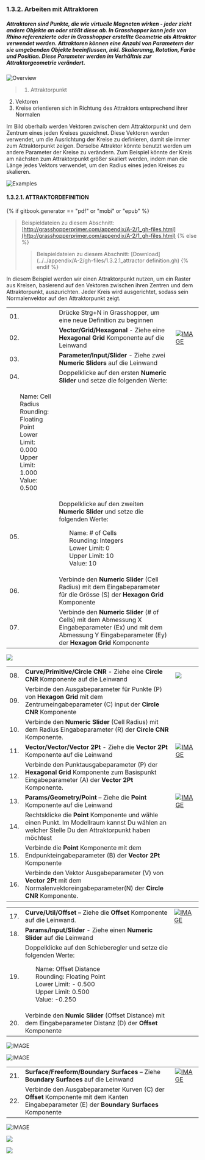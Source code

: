 ### 1.3.2. Arbeiten mit Attraktoren

##### Attraktoren sind Punkte, die wie virtuelle Magneten wirken - jeder zieht andere Objekte an oder stößt diese ab. In Grasshopper kann jede von Rhino referenzierte oder in Grasshopper erstellte Geometrie als Attraktor verwendet werden. Attraktoren können eine Anzahl von Parametern der sie umgebenden Objekte beeinflussen, inkl. Skalierunng, Rotation, Farbe und Position. Diese Parameter werden im Verhältnis zur Attraktorgeometrie verändert.

![Overview](images/1-3-2/1-3-2_001-attractor-overview.png)
>1. Attraktorpunkt
2. Vektoren
3. Kreise orientieren sich in Richtung des Attraktors entsprechend ihrer Normalen

Im Bild oberhalb werden Vektoren zwischen dem Attraktorpunkt und dem Zentrum eines jeden Kreises gezeichnet. Diese Vektoren werden verwendet, um die Ausrichtung der Kreise zu definieren, damit sie immer zum Attraktorpunkt zeigen. Derselbe Attraktor könnte benutzt werden um andere Parameter der Kreise zu verändern. Zum Beispiel könnte der Kreis am nächsten zum Attraktorpunkt größer skaliert werden, indem man die Länge jedes Vektors verwendet, um den Radius eines jeden Kreises zu skalieren.

![Examples](images/1-3-2/1-3-2_002-attractor-examples.png)

#### 1.3.2.1. ATTRAKTORDEFINITION
{% if gitbook.generator == "pdf" or "mobi" or "epub" %}
>Beispieldateien zu diesem Abschnitt: [http://grasshopperprimer.com/appendix/A-2/1_gh-files.html](http://grasshopperprimer.com/appendix/A-2/1_gh-files.html)
{% else %}
>>Beispieldateien zu diesem Abschnitt: [Download](../../appendix/A-2/gh-files/1.3.2.1_attractor definition.gh)
{% endif %}

In diesem Beispiel werden wir einen Attraktorpunkt nutzen, um ein Raster aus Kreisen, basierend auf den Vektoren zwischen ihren Zentren und dem Attraktorpunkt, auszurichten. Jeder Kreis wird ausgerichtet, sodass sein Normalenvektor auf den Attraktorpunkt zeigt.

||||
|--|--|--|
|01.| Drücke Strg+N in Grasshopper, um eine neue Definition zu beginnen||
|02.| **Vector/Grid/Hexagonal** -  Ziehe eine **Hexagonal Grid** Komponente auf die Leinwand|[![IMAGE](images/1-3-2/1-3-2_003-hex-grid-component.png)](../../appendix/A-1/0_index-of-components.html#VGHexGrid)|
|03.| **Parameter/Input/Slider** - Ziehe zwei **Numeric Sliders** auf die Leinwand||
|04.| Doppelklicke auf den ersten **Numeric Slider** und setze die folgenden Werte:
<ul>Name: Cell Radius<br>Rounding: Floating Point<br>Lower Limit: 0.000<br>Upper Limit: 1.000<br>Value: 0.500</ul>||
|05.| Doppelklicke auf den zweiten **Numeric Slider** und setze die folgenden Werte:<ul>Name: # of Cells<br>Rounding: Integers<br>Lower Limit: 0<br>Upper Limit: 10<br>Value: 10</ul>||
|06.| Verbinde den **Numeric Slider** (Cell Radius) mit dem Eingabeparameter für die Grösse (S) der **Hexagon Grid** Komponente||
|07.| Verbinde den **Numeric Slider** (# of Cells) mit dem Abmessung X Eingabeparameter (Ex) und mit dem Abmessung Y Eingabeparameter (Ey) der **Hexagon Grid** Komponente|||

![](images/1-3-2/1-3-2_004-definition1.png)

||||
|--|--|--|
|08.| **Curve/Primitive/Circle CNR** - Ziehe eine **Circle CNR** Komponente auf die Leinwand|[![](images/1-3-2/1-3-2_005-circle-CNR.png)](../../appendix/A-1/0_index-of-components.html#CPCirCNR)|
|09.| Verbinde den Ausgabeparameter für Punkte (P) von **Hexagon Grid** mit dem Zentrumeingabeparameter (C) input der **Circle CNR** Komponente||
|10.| Verbinde den **Numeric Slider** (Cell Radius) mit dem Radius Eingabeparameter (R) der **Circle CNR** Komponente.||
|11.| **Vector/Vector/Vector 2Pt** - Ziehe die **Vector 2Pt** Komponente auf die Leinwand|[![IMAGE](images/1-3-2/1-3-2_006-vector-2pt.png)](../../appendix/A-1/0_index-of-components.html#VVVec2Pt)|
|12.| Verbinde den Punktausgabeparameter (P) der **Hexagonal Grid** Komponente zum Basispunkt Eingabeparameter (A) der **Vector 2Pt** Komponente.||
|13.| **Params/Geometry/Point** – Ziehe die **Point** Komponente auf die Leinwand|[![IMAGE](images/1-3-2/1-3-2_007-point.png)](../../appendix/A-1/0_index-of-components.html#PGPt)|
|14.| Rechtsklicke die **Point** Komponente und wähle einen Punkt. Im Modellraum kannst Du wählen an welcher Stelle Du den Attraktorpunkt haben möchtest||
|15.| Verbinde die **Point** Komponente mit dem Endpunkteingabeparameter (B) der **Vector 2Pt** Komponente||
|16.| Verbinde den Vektor Ausgabeparameter (V) von **Vector 2Pt** mit dem Normalenvektoreingabeparameter(N) der **Circle CNR** Komponente.|||

||||
|--|--|--|
|17.| **Curve/Util/Offset** – Ziehe die **Offset** Komponente auf die Leinwand.|[![IMAGE](images/1-3-2/1-3-2_009-offset.png)](../../appendix/A-1/0_index-of-components.html#CUOffset)|
|18.| **Params/Input/Slider** - Ziehe einen **Numeric Slider** auf die Leinwand||
|19.| Doppelklicke auf den Schieberegler und setze die folgenden Werte:<ul>Name: Offset Distance<br>Rounding: Floating Point<br>Lower Limit: - 0.500<br>Upper Limit: 0.500<br>Value: -0.250</ul>||
|20.| Verbinde den **Numic Slider** (Offset Distance) mit dem Eingabeparameter Distanz (D) der **Offset** Komponente|||

![IMAGE](images/1-3-2/1-3-2_010-definition3.png)

![IMAGE](images/1-3-2/1-3-2_011-output3.png)

||||
|--|--|--|
|21.| **Surface/Freeform/Boundary Surfaces** – Ziehe **Boundary Surfaces** auf die Leinwand|[![IMAGE](images/1-3-2/1-3-2_012-boundary-surface.png)](../../appendix/A-1/0_index-of-components.html#SFBoundary)|
|22.| Verbinde den Ausgabeparameter Kurven (C) der **Offset** Komponente mit dem Kanten Eingabeparameter (E) der **Boundary Surfaces** Komponente|||

![IMAGE](images/1-3-2/1-3-2_013-definition4.png)


![](images/1-3-2/1-3-2_014-small-examples.png)

![](images/1-3-2/1-3-2_015-large-example.png)
